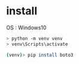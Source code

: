 # install

OS : Windows10

```bash
> python -m venv venv
> venv\Scripts\activate

(venv)> pip install boto3
```
